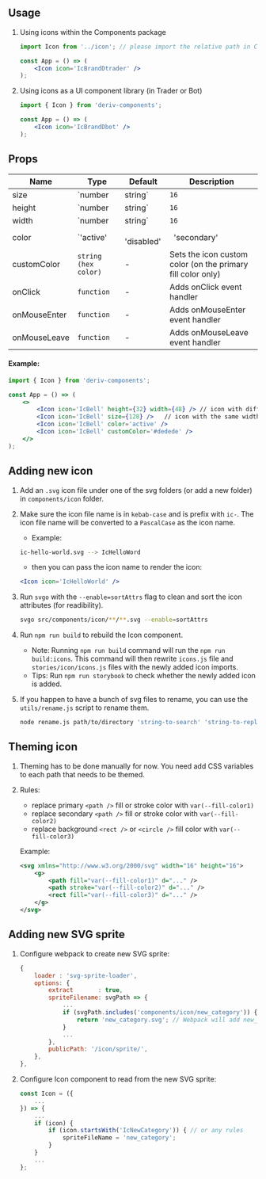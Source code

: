## **Usage**
1. Using icons within the Components package

    ```jsx
    import Icon from '../icon'; // please import the relative path in Components

    const App = () => (
        <Icon icon='IcBrandDtrader' />
    );
    ```

2. Using icons as a UI component library (in Trader or Bot)

    ```jsx
    import { Icon } from 'deriv-components';

    const App = () => (
        <Icon icon='IcBrandDbot' />
    );
    ```


## **Props**

|Name | Type | Default | Description
|--|---|--|--|
| size   | `number | string` | `16` | Sets the width and height of the icon
| height | `number | string` | `16` | Sets the height of the icon
| width  | `number | string` | `16` | Sets the width of the icon
| color  | `'active' |` `'disabled' |` `'secondary' |` `'red' |` `'green' |` `'brand' `| primary fill color: ```var(--text-general)```  <br/> secondary fill color: ```var(--text-less-prominent)``` <br/>tertiary fill color: ```var(--general-section-1)```| Sets the icon color with our current theme colors palette
| customColor | `string (hex color)` | - | Sets the icon custom color (on the primary fill color only)
| onClick | `function` | - | Adds onClick event handler
| onMouseEnter | `function` | - | Adds onMouseEnter event handler
| onMouseLeave | `function` | - | Adds onMouseLeave event handler


#### Example:

```jsx
import { Icon } from 'deriv-components';

const App = () => (
    <>
        <Icon icon='IcBell' height={32} width={48} /> // icon with different width and height
        <Icon icon='IcBell' size={128} />   // icon with the same width and height
        <Icon icon='IcBell' color='active' />
        <Icon icon='IcBell' customColor='#dedede' />
    </>
);
```

## **Adding new icon**
1. Add an `.svg` icon file under one of the svg folders (or add a new folder) in `components/icon` folder.
2. Make sure the icon file name is in  `kebab-case` and is prefix with `ic-`. The icon file name will be converted to a `PascalCase` as the icon name.

    - Example:

    ```sh
    ic-hello-world.svg --> IcHelloWord
    ```

    - then you can pass the icon name to render the icon:

    ```jsx
    <Icon icon='IcHelloWorld' />
    ```

3. Run `svgo` with the `--enable=sortAttrs` flag to clean and sort the icon attributes (for readibility).

    ```sh
    svgo src/components/icon/**/**.svg --enable=sortAttrs
    ```

4. Run `npm run build` to rebuild the Icon component.

    - Note: Running `npm run build` command will run the `npm run build:icons`. This command will then rewrite `icons.js` file and `stories/icon/icons.js` files with the newly added icon imports.
    - Tips: Run `npm run storybook` to check whether the newly added icon is added.

5. If you happen to have a bunch of svg files to rename, you can use the `utils/rename.js` script to rename them.

    ```sh
    node rename.js path/to/directory 'string-to-search' 'string-to-replace'
    ```

## **Theming icon**
1. Theming has to be done manually for now. You need add CSS variables to each path that needs to be themed.
2. Rules:
    - replace primary `<path />` fill or stroke color with `var(--fill-color1)`
    - replace secondary `<path />` fill or stroke color with `var(--fill-color2)`
    - replace background `<rect />` or `<circle />` fill color with `var(--fill-color3)`

    Example:

    ```svg
    <svg xmlns="http://www.w3.org/2000/svg" width="16" height="16">
        <g>
            <path fill="var(--fill-color1)" d="..." />
            <path stroke="var(--fill-color2)" d="..." />
            <rect fill="var(--fill-color3)" d="..." />
        </g>
    </svg>
    ```

## **Adding new SVG sprite**
1. Configure webpack to create new SVG sprite:

    ```js
    {
        loader : 'svg-sprite-loader',
        options: {
            extract       : true,
            spriteFilename: svgPath => {
                ...
                if (svgPath.includes('components/icon/new_category')) {
                    return 'new_category.svg'; // Webpack will add new_category.svg to public/sprite
                }
                ...
            },
            publicPath: '/icon/sprite/',
        },
    },
    ```

2. Configure Icon component to read from the new SVG sprite:

    ```jsx
    const Icon = ({
        ...
    }) => {
        ...
        if (icon) {
            if (icon.startsWith('IcNewCategory')) { // or any rules
                spriteFileName = 'new_category';
            }
        }
        ...
    };
    ```
